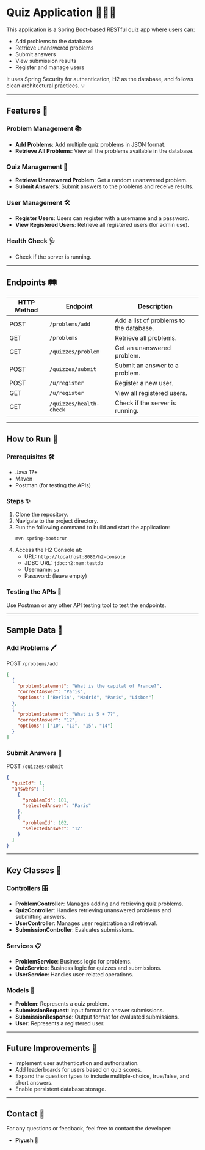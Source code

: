 # Quiz Application 🎯🎉✨

This application is a Spring Boot-based RESTful quiz app where users can:
- Add problems to the database
- Retrieve unanswered problems
- Submit answers
- View submission results
- Register and manage users

It uses Spring Security for authentication, H2 as the database, and follows clean architectural practices. 💡

---

## Features 🌟

### Problem Management 📚
- **Add Problems**: Add multiple quiz problems in JSON format.
- **Retrieve All Problems**: View all the problems available in the database.

### Quiz Management 🧠
- **Retrieve Unanswered Problem**: Get a random unanswered problem.
- **Submit Answers**: Submit answers to the problems and receive results.

### User Management 🛠️
- **Register Users**: Users can register with a username and a password.
- **View Registered Users**: Retrieve all registered users (for admin use).

### Health Check 🩺
- Check if the server is running.

---

## Endpoints 🛤️

| HTTP Method | Endpoint                | Description                          |
|-------------|-------------------------|--------------------------------------|
| POST        | `/problems/add`        | Add a list of problems to the database. |
| GET         | `/problems`            | Retrieve all problems.               |
| GET         | `/quizzes/problem`     | Get an unanswered problem.           |
| POST        | `/quizzes/submit`      | Submit an answer to a problem.       |
| POST        | `/u/register`          | Register a new user.                 |
| GET         | `/u/register`          | View all registered users.           |
| GET         | `/quizzes/health-check`| Check if the server is running.      |

---

## How to Run 🚀

### Prerequisites 🛠️
- Java 17+
- Maven
- Postman (for testing the APIs)

### Steps ✨
1. Clone the repository.
2. Navigate to the project directory.
3. Run the following command to build and start the application:
   ```
   mvn spring-boot:run
   ```
4. Access the H2 Console at:
   - URL: `http://localhost:8080/h2-console`
   - JDBC URL: `jdbc:h2:mem:testdb`
   - Username: `sa`
   - Password: (leave empty)

### Testing the APIs 🧪
Use Postman or any other API testing tool to test the endpoints.

---

## Sample Data 📝

### Add Problems 🖊️
POST `/problems/add`
```json
[
  {
    "problemStatement": "What is the capital of France?",
    "correctAnswer": "Paris",
    "options": ["Berlin", "Madrid", "Paris", "Lisbon"]
  },
  {
    "problemStatement": "What is 5 + 7?",
    "correctAnswer": "12",
    "options": ["10", "12", "15", "14"]
  }
]
```

### Submit Answers 📝
POST `/quizzes/submit`
```json
{
  "quizId": 1,
  "answers": [
    {
      "problemId": 101,
      "selectedAnswer": "Paris"
    },
    {
      "problemId": 102,
      "selectedAnswer": "12"
    }
  ]
}
```

---

## Key Classes 🔑

### Controllers 🎛️
- **ProblemController**: Manages adding and retrieving quiz problems.
- **QuizController**: Handles retrieving unanswered problems and submitting answers.
- **UserController**: Manages user registration and retrieval.
- **SubmissionController**: Evaluates submissions.

### Services 📋
- **ProblemService**: Business logic for problems.
- **QuizService**: Business logic for quizzes and submissions.
- **UserService**: Handles user-related operations.

### Models 🧩
- **Problem**: Represents a quiz problem.
- **SubmissionRequest**: Input format for answer submissions.
- **SubmissionResponse**: Output format for evaluated submissions.
- **User**: Represents a registered user.

---

## Future Improvements 🌟
- Implement user authentication and authorization.
- Add leaderboards for users based on quiz scores.
- Expand the question types to include multiple-choice, true/false, and short answers.
- Enable persistent database storage.

---

## Contact 📧
For any questions or feedback, feel free to contact the developer:
- **Piyush** 🎯

